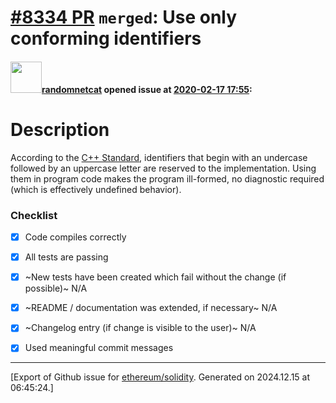 # [\#8334 PR](https://github.com/ethereum/solidity/pull/8334) `merged`: Use only conforming identifiers

#### <img src="https://avatars.githubusercontent.com/u/1988485?v=4" width="50">[randomnetcat](https://github.com/randomnetcat) opened issue at [2020-02-17 17:55](https://github.com/ethereum/solidity/pull/8334):

# Description

According to the [C++ Standard](http://eel.is/c++draft/lex.name#3.1), identifiers that begin with an undercase followed by an uppercase letter are reserved to the implementation. Using them in program code makes the program ill-formed, no diagnostic required (which is effectively undefined behavior).

### Checklist
- [x] Code compiles correctly
- [x] All tests are passing
- [x] ~New tests have been created which fail without the change (if possible)~ N/A
- [x] ~README / documentation was extended, if necessary~ N/A
- [x] ~Changelog entry (if change is visible to the user)~ N/A
- [x] Used meaningful commit messages





-------------------------------------------------------------------------------



[Export of Github issue for [ethereum/solidity](https://github.com/ethereum/solidity). Generated on 2024.12.15 at 06:45:24.]
